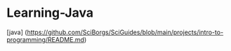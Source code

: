 # Learning-Java

[java] (https://github.com/SciBorgs/SciGuides/blob/main/projects/intro-to-programming/README.md)